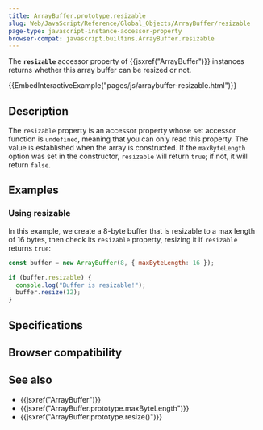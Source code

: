 ```yaml
---
title: ArrayBuffer.prototype.resizable
slug: Web/JavaScript/Reference/Global_Objects/ArrayBuffer/resizable
page-type: javascript-instance-accessor-property
browser-compat: javascript.builtins.ArrayBuffer.resizable
---
```




The **`resizable`** accessor property of {{jsxref("ArrayBuffer")}} instances returns whether this array buffer can be resized or not.

{{EmbedInteractiveExample("pages/js/arraybuffer-resizable.html")}}

## Description

The `resizable` property is an accessor property whose set accessor function is `undefined`, meaning that you can only read this property. The value is established when the array is constructed. If the `maxByteLength` option was set in the constructor, `resizable` will return `true`; if not, it will return `false`.

## Examples

### Using resizable

In this example, we create a 8-byte buffer that is resizable to a max length of 16 bytes, then check its `resizable` property, resizing it if `resizable` returns `true`:

```js
const buffer = new ArrayBuffer(8, { maxByteLength: 16 });

if (buffer.resizable) {
  console.log("Buffer is resizable!");
  buffer.resize(12);
}
```

## Specifications



## Browser compatibility



## See also

- {{jsxref("ArrayBuffer")}}
- {{jsxref("ArrayBuffer.prototype.maxByteLength")}}
- {{jsxref("ArrayBuffer.prototype.resize()")}}
